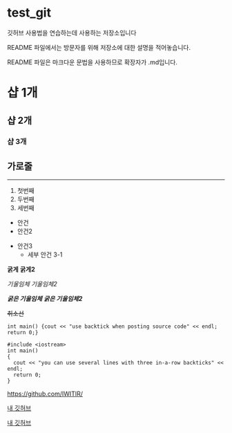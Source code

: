 # test_git
깃허브 사용법을 연습하는데 사용하는 저장소입니다

README 파일에서는 방문자를 위해 저장소에 대한 설명을 적어놓습니다.

README 파일은 마크다운 문법을 사용하므로 확장자가 .md입니다.

# 샵 1개
## 샵 2개
### 샵 3개

가로줄 
---
***

1. 첫번째
2. 두번째
3. 세번째

+ 안건
+ 안건2
- 안건3
  - 세부 안건 3-1
  
  
**굵게** __굵게2__
  
*기울임체* _기울임체2_
  
***굵은 기울임체*** ___굵은 기울임체2___

~~취소선~~

`int main() {cout << "use backtick when posting source code" << endl; return 0;}`

```
#include <iostream>
int main()
{
  cout << "you can use several lines with three in-a-row backticks" << endl;
  return 0;
}
```

<https://github.com/IWITIR/>

[내 깃허브](https://github.com/IWITIR/)

[내 깃허브](https://github.com/IWITIR/, "클릭하면 이동")
